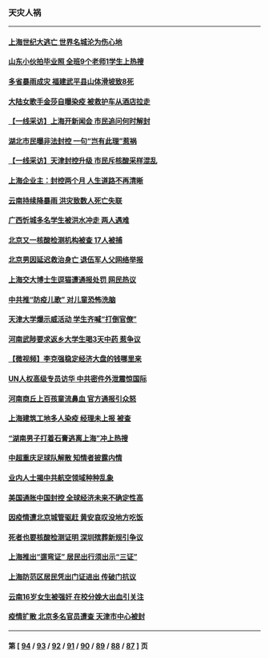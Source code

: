 ### 天灾人祸
---
#### [上海世纪大逃亡 世界名城沦为伤心地](../../pages/ncid280/n13747294.md) 
#### [山东小伙拍毕业照 全班9个老师1学生上热搜](../../pages/ncid280/n13747276.md) 
#### [多省暴雨成灾 福建武平县山体滑坡致8死](../../pages/ncid280/n13747273.md) 
#### [大陆女歌手金莎自曝染疫 被救护车从酒店拉走](../../pages/ncid280/n13746956.md) 
#### [【一线采访】上海开新闻会 市民追问何时解封](../../pages/ncid280/n13746965.md) 
#### [湖北市民曝非法封控 一句“岂有此理”惹祸](../../pages/ncid280/n13746925.md) 
#### [【一线采访】天津封控升级 市民斥核酸采样混乱](../../pages/ncid280/n13746738.md) 
#### [上海企业主：封控两个月 人生道路不再清晰](../../pages/ncid280/n13746772.md) 
#### [云南持续降暴雨 洪灾致数人死亡失联](../../pages/ncid280/n13746734.md) 
#### [广西忻城多名学生被洪水冲走 两人遇难](../../pages/ncid280/n13746688.md) 
#### [北京又一核酸检测机构被查 17人被捕](../../pages/ncid280/n13746643.md) 
#### [北京男因延迟救治身亡 退伍军人父网络举报](../../pages/ncid280/n13746519.md) 
#### [上海交大博士生逗猫遭通报处罚 网民热议](../../pages/ncid280/n13746363.md) 
#### [中共推“防疫儿歌” 对儿童恐怖洗脑](../../pages/ncid280/n13746244.md) 
#### [天津大学爆示威活动 学生齐喊“打倒官僚”](../../pages/ncid280/n13746187.md) 
#### [河南武陟要求返乡大学生喝3天中药 惹争议](../../pages/ncid280/n13746010.md) 
#### [【微视频】李克强稳定经济大盘的钱哪里来](../../pages/ncid280/n13745943.md) 
#### [UN人权高级专员访华 中共密件外泄震惊国际](../../pages/ncid280/n13745817.md) 
#### [河南商丘上百孩童流鼻血 官方通报引众怒](../../pages/ncid280/n13745686.md) 
#### [上海建筑工地多人染疫 经理未上报 被查](../../pages/ncid280/n13745741.md) 
#### [“湖南男子打着石膏逃离上海”冲上热搜](../../pages/ncid280/n13745654.md) 
#### [中超重庆足球队解散 知情者披露内情](../../pages/ncid280/n13745612.md) 
#### [业内人士揭中共航空领域种种乱象](../../pages/ncid280/n13745602.md) 
#### [美国通胀中国封控 全球经济未来不确定性高](../../pages/ncid280/n13745529.md) 
#### [因疫情遭北京城管驱赶 黄安哀叹没地方吃饭](../../pages/ncid280/n13745265.md) 
#### [死者也要核酸检测证明 深圳殡葬新规引争议](../../pages/ncid280/n13745275.md) 
#### [上海推出“遛弯证” 居民出行须出示“三证”](../../pages/ncid280/n13745216.md) 
#### [上海防范区居民凭出门证进出 传破门抗议](../../pages/ncid280/n13744846.md) 
#### [云南16岁女生被强奸 在校分娩大出血引关注](../../pages/ncid280/n13744932.md) 
#### [疫情扩散 北京多名官员遭查 天津市中心被封](../../pages/ncid280/n13744729.md) 

---
#### 第 [ [94](./94.md) / [93](./93.md) / [92](./92.md) / [91](./91.md) / [90](./90.md) / [89](./89.md) / [88](./88.md) / [87](./87.md) ] 页
